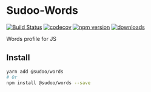 # Sudoo-Words

[![Build Status](https://travis-ci.com/SudoDotDog/Words.svg?branch=master)](https://travis-ci.com/SudoDotDog/Words)
[![codecov](https://codecov.io/gh/SudoDotDog/Words/branch/master/graph/badge.svg)](https://codecov.io/gh/SudoDotDog/Words)
[![npm version](https://badge.fury.io/js/%40sudoo%2Fwords.svg)](https://www.npmjs.com/package/@sudoo/words)
[![downloads](https://img.shields.io/npm/dm/@sudoo/words.svg)](https://www.npmjs.com/package/@sudoo/words)

Words profile for JS

## Install

```sh
yarn add @sudoo/words
# Or
npm install @sudoo/words --save
```
